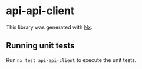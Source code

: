# api-api-client

This library was generated with [Nx](https://nx.dev).


## Running unit tests

Run `nx test api-api-client` to execute the unit tests.

